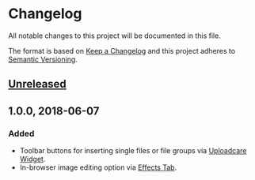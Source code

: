 # Changelog

All notable changes to this project will be documented in this file.

The format is based on [Keep a Changelog](http://keepachangelog.com/en/1.0.0/)
and this project adheres to [Semantic Versioning](http://semver.org/spec/v2.0.0.html).

## [Unreleased]



[Unreleased]: https://github.com/uploadcare/uploadcare-netlifycms/compare/v1.0.0...HEAD

## 1.0.0, 2018-06-07

### Added

* Toolbar buttons for inserting single files or file groups via [Uploadcare Widget][uc-features-widget].
* In-browser image editing option via [Effects Tab][uc-features-fxtab].

[uc-features-widget]: https://uploadcare.com/features/widget/
[uc-features-fxtab]: https://uploadcare.com/features/effects_tab/
